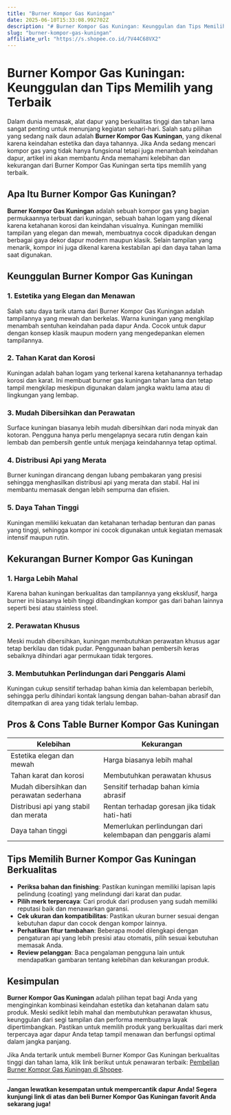 ```yaml
---
title: "Burner Kompor Gas Kuningan"
date: 2025-06-10T15:33:08.992702Z
description: "# Burner Kompor Gas Kuningan: Keunggulan dan Tips Memilih yang Terbaik..."
slug: "burner-kompor-gas-kuningan"
affiliate_url: "https://s.shopee.co.id/7V44C68VX2"
---
```

# Burner Kompor Gas Kuningan: Keunggulan dan Tips Memilih yang Terbaik

Dalam dunia memasak, alat dapur yang berkualitas tinggi dan tahan lama sangat penting untuk menunjang kegiatan sehari-hari. Salah satu pilihan yang sedang naik daun adalah **Burner Kompor Gas Kuningan**, yang dikenal karena keindahan estetika dan daya tahannya. Jika Anda sedang mencari kompor gas yang tidak hanya fungsional tetapi juga menambah keindahan dapur, artikel ini akan membantu Anda memahami kelebihan dan kekurangan dari Burner Kompor Gas Kuningan serta tips memilih yang terbaik.

## Apa Itu Burner Kompor Gas Kuningan?

**Burner Kompor Gas Kuningan** adalah sebuah kompor gas yang bagian permukaannya terbuat dari kuningan, sebuah bahan logam yang dikenal karena ketahanan korosi dan keindahan visualnya. Kuningan memiliki tampilan yang elegan dan mewah, membuatnya cocok dipadukan dengan berbagai gaya dekor dapur modern maupun klasik. Selain tampilan yang menarik, kompor ini juga dikenal karena kestabilan api dan daya tahan lama saat digunakan.

## Keunggulan Burner Kompor Gas Kuningan

### 1. Estetika yang Elegan dan Menawan

Salah satu daya tarik utama dari Burner Kompor Gas Kuningan adalah tampilannya yang mewah dan berkelas. Warna kuningan yang mengkilap menambah sentuhan keindahan pada dapur Anda. Cocok untuk dapur dengan konsep klasik maupun modern yang mengedepankan elemen tampilannya.

### 2. Tahan Karat dan Korosi

Kuningan adalah bahan logam yang terkenal karena ketahanannya terhadap korosi dan karat. Ini membuat burner gas kuningan tahan lama dan tetap tampil mengkilap meskipun digunakan dalam jangka waktu lama atau di lingkungan yang lembap.

### 3. Mudah Dibersihkan dan Perawatan

Surface kuningan biasanya lebih mudah dibersihkan dari noda minyak dan kotoran. Pengguna hanya perlu mengelapnya secara rutin dengan kain lembab dan pembersih gentle untuk menjaga keindahannya tetap optimal.

### 4. Distribusi Api yang Merata

Burner kuningan dirancang dengan lubang pembakaran yang presisi sehingga menghasilkan distribusi api yang merata dan stabil. Hal ini membantu memasak dengan lebih sempurna dan efisien.

### 5. Daya Tahan Tinggi

Kuningan memiliki kekuatan dan ketahanan terhadap benturan dan panas yang tinggi, sehingga kompor ini cocok digunakan untuk kegiatan memasak intensif maupun rutin.

## Kekurangan Burner Kompor Gas Kuningan

### 1. Harga Lebih Mahal

Karena bahan kuningan berkualitas dan tampilannya yang eksklusif, harga burner ini biasanya lebih tinggi dibandingkan kompor gas dari bahan lainnya seperti besi atau stainless steel.

### 2. Perawatan Khusus

Meski mudah dibersihkan, kuningan membutuhkan perawatan khusus agar tetap berkilau dan tidak pudar. Penggunaan bahan pembersih keras sebaiknya dihindari agar permukaan tidak tergores.

### 3. Membutuhkan Perlindungan dari Penggaris Alami

Kuningan cukup sensitif terhadap bahan kimia dan kelembapan berlebih, sehingga perlu dihindari kontak langsung dengan bahan-bahan abrasif dan ditempatkan di area yang tidak terlalu lembap.

## Pros & Cons Table Burner Kompor Gas Kuningan

| Kelebihan                                    | Kekurangan                                      |
|----------------------------------------------|-------------------------------------------------|
| Estetika elegan dan mewah                   | Harga biasanya lebih mahal                     |
| Tahan karat dan korosi                     | Membutuhkan perawatan khusus                  |
| Mudah dibersihkan dan perawatan sederhana  | Sensitif terhadap bahan kimia abrasif        |
| Distribusi api yang stabil dan merata      | Rentan terhadap goresan jika tidak hati-hati  |
| Daya tahan tinggi                          | Memerlukan perlindungan dari kelembapan dan penggaris alami |

## Tips Memilih Burner Kompor Gas Kuningan Berkualitas

- **Periksa bahan dan finishing**: Pastikan kuningan memiliki lapisan lapis pelindung (coating) yang melindungi dari karat dan pudar.
- **Pilih merk terpercaya**: Cari produk dari produsen yang sudah memiliki reputasi baik dan menawarkan garansi.
- **Cek ukuran dan kompatibilitas**: Pastikan ukuran burner sesuai dengan kebutuhan dapur dan cocok dengan kompor lainnya.
- **Perhatikan fitur tambahan**: Beberapa model dilengkapi dengan pengaturan api yang lebih presisi atau otomatis, pilih sesuai kebutuhan memasak Anda.
- **Review pelanggan**: Baca pengalaman pengguna lain untuk mendapatkan gambaran tentang kelebihan dan kekurangan produk.

## Kesimpulan

**Burner Kompor Gas Kuningan** adalah pilihan tepat bagi Anda yang menginginkan kombinasi keindahan estetika dan ketahanan dalam satu produk. Meski sedikit lebih mahal dan membutuhkan perawatan khusus, keunggulan dari segi tampilan dan performa membuatnya layak dipertimbangkan. Pastikan untuk memilih produk yang berkualitas dari merk terpercaya agar dapur Anda tetap tampil menawan dan berfungsi optimal dalam jangka panjang.

Jika Anda tertarik untuk membeli Burner Kompor Gas Kuningan berkualitas tinggi dan tahan lama, klik link berikut untuk penawaran terbaik: [Pembelian Burner Kompor Gas Kuningan di Shopee](https://s.shopee.co.id/7V44C68VX2).

---

**Jangan lewatkan kesempatan untuk mempercantik dapur Anda! Segera kunjungi link di atas dan beli Burner Kompor Gas Kuningan favorit Anda sekarang juga!**